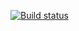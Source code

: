 [![Build status](https://ci.appveyor.com/api/projects/status/bcxlyoe93d6jryp6/branch/master?svg=true)](https://ci.appveyor.com/project/NazarovAleksey/cardwithdeliveryv2/branch/master)
